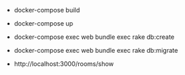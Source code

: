 * docker-compose build

* docker-compose up

* docker-compose exec web bundle exec rake db:create

* docker-compose exec web bundle exec rake db:migrate

* http://localhost:3000/rooms/show

